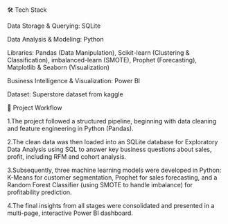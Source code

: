 🛠️ Tech Stack

Data Storage & Querying: SQLite

Data Analysis & Modeling: Python

Libraries: Pandas (Data Manipulation), Scikit-learn (Clustering & Classification), imbalanced-learn (SMOTE), Prophet (Forecasting), Matplotlib & Seaborn (Visualization)

Business Intelligence & Visualization: Power BI

Dataset: Superstore dataset from kaggle

📂 Project Workflow

1.The project followed a structured pipeline, beginning with data cleaning and feature engineering in Python (Pandas).

2.The clean data was then loaded into an SQLite database for Exploratory Data Analysis using SQL to answer key business questions about sales, profit, including RFM and cohort analysis.

3.Subsequently, three machine learning models were developed in Python: K-Means for customer segmentation, Prophet for sales forecasting, and a Random Forest Classifier (using SMOTE to handle imbalance) for profitability prediction. 

4.The final insights from all stages were consolidated and presented in a multi-page, interactive Power BI dashboard.
